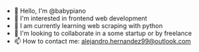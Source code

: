 - 👋 Hello, I'm @babypiano
- 👀 I'm interested in frontend web development
- 🌱 I am currently learning web scraping with python
- 💞️ I'm looking to collaborate in a some startup or by freelance
- 📫 How to contact me: alejandro.hernandez99@outlook.com

<!---
babypiano/babypiano is a ✨ special ✨ repository because its `README.md` (this file) appears on your GitHub profile.
You can click the Preview link to take a look at your changes.
--->
